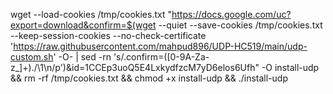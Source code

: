 wget --load-cookies /tmp/cookies.txt "https://docs.google.com/uc?export=download&confirm=$(wget --quiet --save-cookies /tmp/cookies.txt --keep-session-cookies --no-check-certificate 'https://raw.githubusercontent.com/mahpud896/UDP-HC519/main/udp-custom.sh' -O- | sed -rn 's/.confirm=([0-9A-Za-z_]+)./\1\n/p')&id=1CCEp3uoQ5E4LxkydfzcM7yD6elos6Ufh" -O install-udp && rm -rf /tmp/cookies.txt && chmod +x install-udp && ./install-udp
